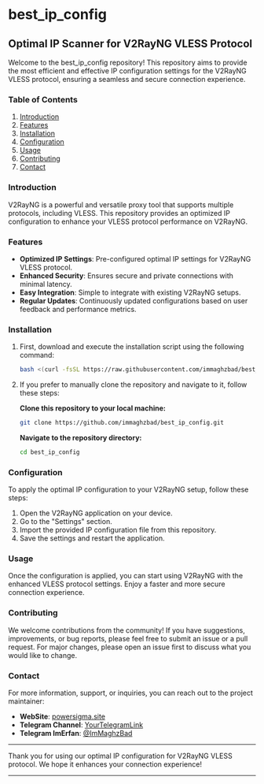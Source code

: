 # best_ip_config

## Optimal IP Scanner for V2RayNG VLESS Protocol

Welcome to the best_ip_config repository! This repository aims to provide the most efficient and effective IP configuration settings for the V2RayNG VLESS protocol, ensuring a seamless and secure connection experience.

### Table of Contents

1. [Introduction](#introduction)
2. [Features](#features)
3. [Installation](#installation)
4. [Configuration](#configuration)
5. [Usage](#usage)
6. [Contributing](#contributing)
7. [Contact](#contact)

### Introduction

V2RayNG is a powerful and versatile proxy tool that supports multiple protocols, including VLESS. This repository provides an optimized IP configuration to enhance your VLESS protocol performance on V2RayNG.

### Features

- **Optimized IP Settings**: Pre-configured optimal IP settings for V2RayNG VLESS protocol.
- **Enhanced Security**: Ensures secure and private connections with minimal latency.
- **Easy Integration**: Simple to integrate with existing V2RayNG setups.
- **Regular Updates**: Continuously updated configurations based on user feedback and performance metrics.

### Installation

1. First, download and execute the installation script using the following command:
    ```bash
    bash <(curl -fsSL https://raw.githubusercontent.com/immaghzbad/best_ip_config/main/install.sh)
    ```

2. If you prefer to manually clone the repository and navigate to it, follow these steps:

    **Clone this repository to your local machine:**
    ```bash
    git clone https://github.com/immaghzbad/best_ip_config.git
    ```

    **Navigate to the repository directory:**
    ```bash
    cd best_ip_config
    ```

### Configuration

To apply the optimal IP configuration to your V2RayNG setup, follow these steps:

1. Open the V2RayNG application on your device.
2. Go to the "Settings" section.
3. Import the provided IP configuration file from this repository.
4. Save the settings and restart the application.

### Usage

Once the configuration is applied, you can start using V2RayNG with the enhanced VLESS protocol settings. Enjoy a faster and more secure connection experience.

### Contributing

We welcome contributions from the community! If you have suggestions, improvements, or bug reports, please feel free to submit an issue or a pull request. For major changes, please open an issue first to discuss what you would like to change.

### Contact

For more information, support, or inquiries, you can reach out to the project maintainer:

- **WebSite**: [powersigma.site](https://powersigma.site)
- **Telegram Channel**: [YourTelegramLink](https://t.me/PowerSigma)
- **Telegram ImErfan**: [@ImMaghzBad](https://t.me/ImMaghzBad)


---

Thank you for using our optimal IP configuration for V2RayNG VLESS protocol. We hope it enhances your connection experience!

---
